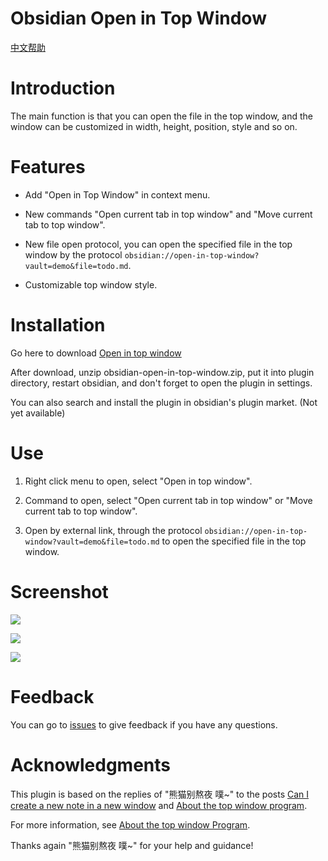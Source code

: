 # Obsidian Open in Top Window

[中文帮助](https://github.com/wish5115/obsidian-open-in-top-window/blob/main/README-zh.md)

# Introduction

The main function is that you can open the file in the top window, and the window can be customized in width, height, position, style and so on.

# Features

- Add "Open in Top Window" in context menu.

- New commands "Open current tab in top window" and "Move current tab to top window".

- New file open protocol, you can open the specified file in the top window by the protocol `obsidian://open-in-top-window?vault=demo&file=todo.md`.

- Customizable top window style.

# Installation

Go here to download [Open in top window](https://github.com/wish5115/obsidian-open-in-top-window/releases/)

After download, unzip obsidian-open-in-top-window.zip, put it into plugin directory, restart obsidian, and don't forget to open the plugin in settings.

You can also search and install the plugin in obsidian's plugin market. (Not yet available)


# Use

1. Right click menu to open, select "Open in top window".

2. Command to open, select "Open current tab in top window" or "Move current tab to top window".

3. Open by external link, through the protocol `obsidian://open-in-top-window?vault=demo&file=todo.md` to open the specified file in the top window.

# Screenshot

![](https://cdn.jsdelivr.net/gh/wish5115/obsidian-open-in-top-window@main/screenshots/en-menu.png)

![](https://cdn.jsdelivr.net/gh/wish5115/obsidian-open-in-top-window@main/screenshots/en-cmd.png)

![](https://cdn.jsdelivr.net/gh/wish5115/obsidian-open-in-top-window@main/screenshots/en-settings.png)


# Feedback

You can go to [issues](https://github.com/wish5115/obsidian-open-in-top-window/issues) to give feedback if you have any questions.


# Acknowledgments

This plugin is based on the replies of "熊猫别熬夜 噗~" to the posts [Can I create a new note in a new window](https://forum-zh.obsidian.md/t/topic/13004/5) and [About the top window program](https://forum-zh.obsidian.md/t/topic/32636/20).

For more information, see [About the top window Program](https://forum-zh.obsidian.md/t/topic/32636).

Thanks again "熊猫别熬夜 噗~" for your help and guidance!

